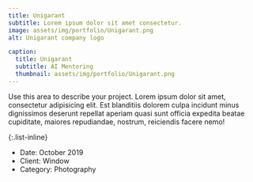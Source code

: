 ```yaml
---
title: Unigarant
subtitle: Lorem ipsum dolor sit amet consectetur.
image: assets/img/portfolio/Unigarant.png
alt: Unigarant company logo

caption:
  title: Unigarant
  subtitle: AI Mentoring
  thumbnail: assets/img/portfolio/Unigarant.png
---
```

Use this area to describe your project. Lorem ipsum dolor sit amet, consectetur adipisicing elit. Est blanditiis dolorem culpa incidunt minus dignissimos deserunt repellat aperiam quasi sunt officia expedita beatae cupiditate, maiores repudiandae, nostrum, reiciendis facere nemo!

{:.list-inline}
- Date: October 2019
- Client: Window
- Category: Photography

